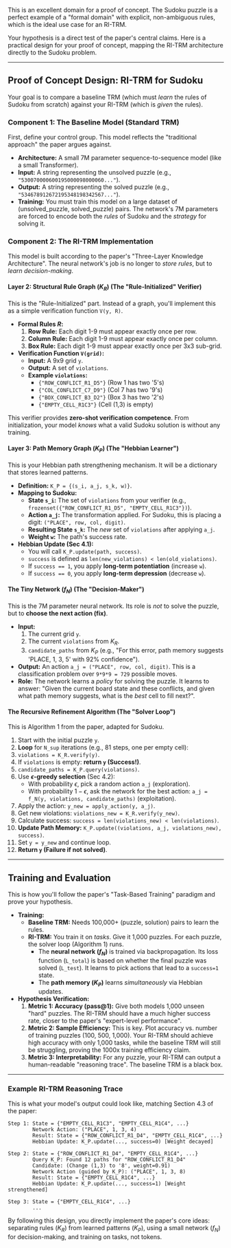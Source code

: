 This is an excellent domain for a proof of concept. The Sudoku puzzle is a perfect example of a "formal domain" with explicit, non-ambiguous rules, which is the ideal use case for an RI-TRM.

Your hypothesis is a direct test of the paper's central claims. Here is a practical design for your proof of concept, mapping the RI-TRM architecture directly to the Sudoku problem.

-----

## Proof of Concept Design: RI-TRM for Sudoku

Your goal is to compare a baseline TRM (which must *learn* the rules of Sudoku from scratch) against your RI-TRM (which is *given* the rules).

### Component 1: The Baseline Model (Standard TRM)

First, define your control group. This model reflects the "traditional approach" the paper argues against.

  * **Architecture:** A small 7M parameter sequence-to-sequence model (like a small Transformer).
  * **Input:** A string representing the unsolved puzzle (e.g., `"530070000600195000098000060..."`).
  * **Output:** A string representing the solved puzzle (e.g., `"534678912672195348198342567..."`).
  * **Training:** You must train this model on a large dataset of (unsolved\_puzzle, solved\_puzzle) pairs. The network's 7M parameters are forced to encode both the *rules* of Sudoku and the *strategy* for solving it.

### Component 2: The RI-TRM Implementation

This model is built according to the paper's "Three-Layer Knowledge Architecture". The neural network's job is no longer to *store rules*, but to *learn decision-making*.

#### Layer 2: Structural Rule Graph ($K_R$) (The "Rule-Initialized" Verifier)

This is the "Rule-Initialized" part. Instead of a graph, you'll implement this as a simple verification function `V(y, R)`.

  * **Formal Rules $R$:**
    1.  **Row Rule:** Each digit 1-9 must appear exactly once per row.
    2.  **Column Rule:** Each digit 1-9 must appear exactly once per column.
    3.  **Box Rule:** Each digit 1-9 must appear exactly once per 3x3 sub-grid.
  * **Verification Function `V(grid)`:**
      * **Input:** A 9x9 grid `y`.
      * **Output:** A set of `violations`.
      * **Example `violations`:**
          * `{"ROW_CONFLICT_R1_D5"}` (Row 1 has two '5's)
          * `{"COL_CONFLICT_C7_D9"}` (Col 7 has two '9's)
          * `{"BOX_CONFLICT_B3_D2"}` (Box 3 has two '2's)
          * `{"EMPTY_CELL_R1C3"}` (Cell (1,3) is empty)

This verifier provides **zero-shot verification competence**. From initialization, your model *knows* what a valid Sudoku solution is without any training.

#### Layer 3: Path Memory Graph ($K_P$) (The "Hebbian Learner")

This is your Hebbian path strengthening mechanism. It will be a dictionary that stores learned patterns.

  * **Definition:** `K_P = {(s_i, a_j, s_k, w)}`.
  * **Mapping to Sudoku:**
      * **State `s_i`:** The set of `violations` from your verifier (e.g., `frozenset({"ROW_CONFLICT_R1_D5", "EMPTY_CELL_R1C3"})`).
      * **Action `a_j`:** The transformation applied. For Sudoku, this is placing a digit: `("PLACE", row, col, digit)`.
      * **Resulting State `s_k`:** The *new* set of `violations` after applying `a_j`.
      * **Weight `w`:** The path's success rate.
  * **Hebbian Update (Sec 4.1):**
      * You will call `K_P.update(path, success)`.
      * `success` is defined as `len(new_violations) < len(old_violations)`.
      * If `success == 1`, you apply **long-term potentiation** (increase `w`).
      * If `success == 0`, you apply **long-term depression** (decrease `w`).

#### The Tiny Network ($f_N$) (The "Decision-Maker")

This is the 7M parameter neural network. Its role is *not* to solve the puzzle, but to **choose the next action (fix)**.

  * **Input:**
    1.  The current grid `y`.
    2.  The current `violations` from $K_R$.
    3.  `candidate_paths` from $K_P$ (e.g., "For this error, path memory suggests 'PLACE, 1, 3, 5' with 92% confidence").
  * **Output:** An action `a_j = ("PLACE", row, col, digit)`. This is a classification problem over `9*9*9 = 729` possible moves.
  * **Role:** The network learns a *policy* for solving the puzzle. It learns to answer: "Given the current board state and these conflicts, and given what path memory suggests, what is the *best* cell to fill next?".

#### The Recursive Refinement Algorithm (The "Solver Loop")

This is Algorithm 1 from the paper, adapted for Sudoku.

1.  Start with the initial puzzle `y`.
2.  **Loop** for `N_sup` iterations (e.g., 81 steps, one per empty cell):
3.  `violations = K_R.verify(y)`.
4.  If `violations` is empty: **return `y` (Success\!)**.
5.  `candidate_paths = K_P.query(violations)`.
6.  Use **$\epsilon$-greedy selection** (Sec 4.2):
      * With probability $\epsilon$, pick a random action `a_j` (exploration).
      * With probability $1-\epsilon$, ask the network for the best action: `a_j = f_N(y, violations, candidate_paths)` (exploitation).
7.  Apply the action: `y_new = apply_action(y, a_j)`.
8.  Get new violations: `violations_new = K_R.verify(y_new)`.
9.  Calculate success: `success = len(violations_new) < len(violations)`.
10. **Update Path Memory:** `K_P.update((violations, a_j, violations_new), success)`.
11. Set `y = y_new` and continue loop.
12. **Return `y` (Failure if not solved)**.

-----

## Training and Evaluation

This is how you'll follow the paper's "Task-Based Training" paradigm and prove your hypothesis.

  * **Training:**
      * **Baseline TRM:** Needs 100,000+ (puzzle, solution) pairs to learn the rules.
      * **RI-TRM:** You train it on *tasks*. Give it 1,000 puzzles. For each puzzle, the solver loop (Algorithm 1) runs.
          * The **neural network ($f_N$)** is trained via backpropagation. Its loss function (`L_total`) is based on whether the final puzzle was solved (`L_test`). It learns to pick actions that lead to a `success=1` state.
          * The **path memory ($K_P$)** learns *simultaneously* via Hebbian updates.
  * **Hypothesis Verification:**
    1.  **Metric 1: Accuracy (pass@1):** Give both models 1,000 unseen "hard" puzzles. The RI-TRM should have a much higher success rate, closer to the paper's "expert-level performance".
    2.  **Metric 2: Sample Efficiency:** This is key. Plot accuracy vs. number of training puzzles (100, 500, 1,000). Your RI-TRM should achieve high accuracy with only 1,000 tasks, while the baseline TRM will still be struggling, proving the 1000x training efficiency claim.
    3.  **Metric 3: Interpretability:** For any puzzle, your RI-TRM can output a human-readable "reasoning trace". The baseline TRM is a black box.

-----

### Example RI-TRM Reasoning Trace

This is what your model's output could look like, matching Section 4.3 of the paper:

```
Step 1: State = {"EMPTY_CELL_R1C3", "EMPTY_CELL_R1C4", ...}
        Network Action: ("PLACE", 1, 3, 4)
        Result: State = {"ROW_CONFLICT_R1_D4", "EMPTY_CELL_R1C4", ...}
        Hebbian Update: K_P.update(..., success=0) [Weight decayed]

Step 2: State = {"ROW_CONFLICT_R1_D4", "EMPTY_CELL_R1C4", ...}
        Query K_P: Found 12 paths for "ROW_CONFLICT_R1_D4"
        Candidate: (Change (1,3) to '8', weight=0.91)
        Network Action (guided by K_P): ("PLACE", 1, 3, 8)
        Result: State = {"EMPTY_CELL_R1C4", ...}
        Hebbian Update: K_P.update(..., success=1) [Weight strengthened]

Step 3: State = {"EMPTY_CELL_R1C4", ...}
        ...
```

By following this design, you directly implement the paper's core ideas: separating rules ($K_R$) from learned patterns ($K_P$), using a small network ($f_N$) for decision-making, and training on tasks, not tokens.
